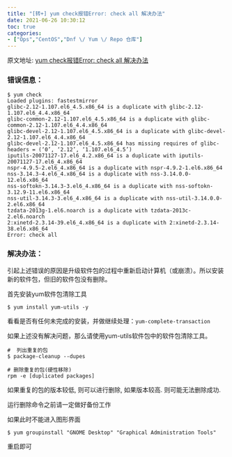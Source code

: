 ```yaml
---
title: "[转+] yum check报错Error: check all 解决办法"
date: 2021-06-26 10:30:12
toc: true
categories:
- ["Ops","CentOS","Dnf \/ Yum \/ Repo 仓库"]
---
```


原文地址: [yum check报错Error: check all 解决办法](https://www.91linux.org/592.html)



### 错误信息：

```
$ yum check
Loaded plugins: fastestmirror
glibc-2.12-1.107.el6_4.5.x86_64 is a duplicate with glibc-2.12-1.107.el6_4.4.x86_64
glibc-common-2.12-1.107.el6_4.5.x86_64 is a duplicate with glibc-common-2.12-1.107.el6_4.4.x86_64
glibc-devel-2.12-1.107.el6_4.5.x86_64 is a duplicate with glibc-devel-2.12-1.107.el6_4.4.x86_64
glibc-devel-2.12-1.107.el6_4.5.x86_64 has missing requires of glibc-headers = (‘0’, ‘2.12’, ‘1.107.el6_4.5’)
iputils-20071127-17.el6_4.2.x86_64 is a duplicate with iputils-20071127-17.el6_4.x86_64
nspr-4.9.5-2.el6_4.x86_64 is a duplicate with nspr-4.9.2-1.el6.x86_64
nss-3.14.3-4.el6_4.x86_64 is a duplicate with nss-3.14.0.0-12.el6.x86_64
nss-softokn-3.14.3-3.el6_4.x86_64 is a duplicate with nss-softokn-3.12.9-11.el6.x86_64
nss-util-3.14.3-3.el6_4.x86_64 is a duplicate with nss-util-3.14.0.0-2.el6.x86_64
tzdata-2013g-1.el6.noarch is a duplicate with tzdata-2013c-2.el6.noarch
2:xinetd-2.3.14-39.el6_4.x86_64 is a duplicate with 2:xinetd-2.3.14-38.el6.x86_64
Error: check all
```


### 解决办法：

引起上述错误的原因是升级软件包的过程中重新启动计算机（或崩溃）。所以安装新的软件包，但旧的软件包没有删除。

首先安装yum软件包清除工具

```
$ yum install yum-utils -y
```

看看是否有任何未完成的安装，并做继续处理：`yum-complete-transaction`

如果上述没有解决问题，那么请使用yum-utils软件包中的软件包清除工具。

```
#  列出重复的包
$ package-cleanup --dupes
```

```
# 删除重复的包(硬性移除)
rpm -e [duplicated packages]
```

如果重复的包的版本较低, 则可以进行删除, 如果版本较高. 则可能无法删除成功.

运行删除命令之前请一定做好备份工作

如果此时不能进入图形界面

```
$ yum groupinstall "GNOME Desktop" "Graphical Administration Tools"
```

重启即可

